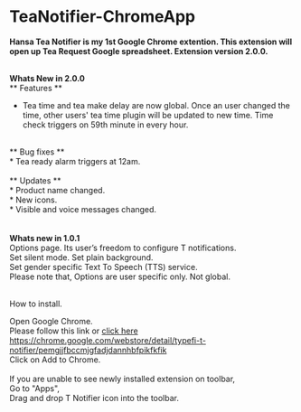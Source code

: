 # TeaNotifier-ChromeApp
<b>Hansa Tea Notifier is my 1st Google Chrome extention. 
This extension will open up Tea Request Google spreadsheet. Extension version 2.0.0.</b><br /><br/>

<b>Whats New in 2.0.0</b><br />
** Features **<br />
* Tea time and tea make delay are now global. Once an user changed the time, other users' tea time plugin will be updated to new time. Time check triggers on 59th minute in every hour.<br />
<br />
** Bug fixes **<br />
* Tea ready alarm triggers at 12am.<br />
<br />
** Updates **<br />
* Product name changed.<br />
* New icons.<br />
* Visible and voice messages changed.<br />
<br /><br />
<b>Whats new in 1.0.1</b><br />
Options page. Its user’s freedom to configure T notifications.<br />
Set silent mode. Set plain background.<br />
Set gender specific Text To Speech (TTS) service.<br />
Please note that, Options are user specific only. Not global.<br/><br />

How to install.  <br />

Open Google Chrome.  <br />
Please follow this link or <a href="https://chrome.google.com/webstore/detail/typefi-t-notifier/pemgjjfbccmjgfadjdannhbfpikfkfik">click here</a><br/>
https://chrome.google.com/webstore/detail/typefi-t-notifier/pemgjjfbccmjgfadjdannhbfpikfkfik
<br />
Click on Add to Chrome.
<br />
<br />
If you are unable to see newly installed extension on toolbar,  <br />
Go to "Apps",  <br />
Drag and drop T Notifier icon into the toolbar.  <br />
